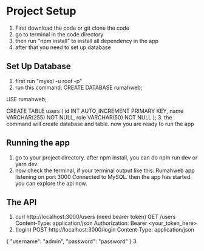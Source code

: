 # Project Setup
1. First download the code or git clone the code
2. go to terminal in the code directory 
3. then run "npm install" to install all dependency in the app
4. after that you need to set up database

## Set Up Database
1. first run "mysql -u root -p"
2. run this command: CREATE DATABASE rumahweb;

USE rumahweb;

CREATE TABLE users (
  id INT AUTO_INCREMENT PRIMARY KEY,
  name VARCHAR(255) NOT NULL,
  role VARCHAR(50) NOT NULL
);
3. the command will create database and table. now you are ready to run the app

## Running the app
1. go to your project directory. after npm install, you can do npm run dev or yarn dev
2. now check the terminal, if your terminal output like this: Rumahweb app listening on port 3000
Connected to MySQL. then the app has started. you can explore the api now.

## The API
1. curl http://localhost:3000/users (need bearer token) 
GET /users
Content-Type: application/json
Authorization: Bearer <your_token_here>
3. (login) POST http://localhost:3000/login
Content-Type: application/json

{
  "username": "admin",
  "password": "password"
}
3. 
